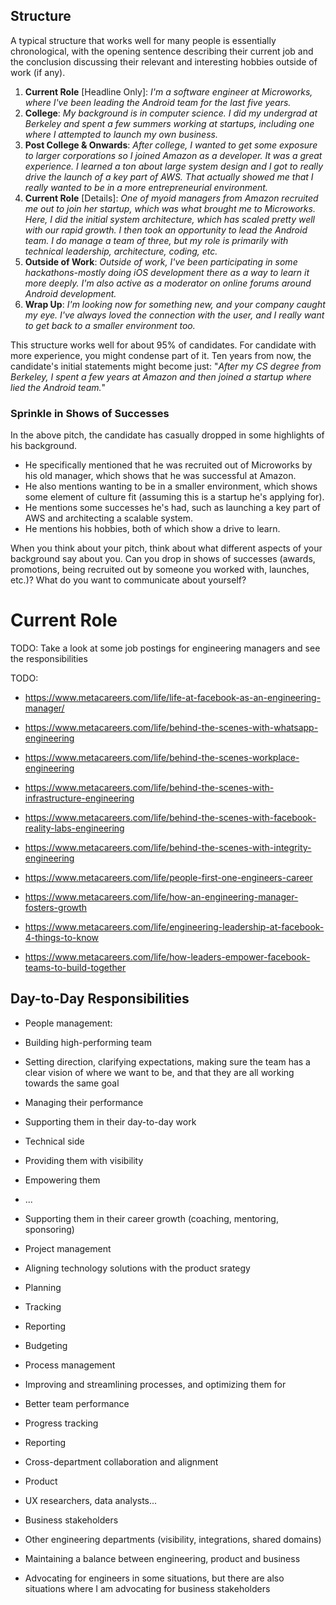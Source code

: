 ## Structure

A typical structure that works well for many people is essentially chronological, with the opening sentence describing their current job and the conclusion discussing their relevant and interesting hobbies outside of work (if any).
1. **Current Role** [Headline Only]: _I'm a software engineer at Microworks, where I've been leading the Android team for the last five years._
2. **College**: _My background is in computer science. I did my undergrad at Berkeley and spent a few summers working at startups, including one where I attempted to launch my own business._
3. **Post College & Onwards**: _After college, I wanted to get some exposure to larger corporations so I joined Amazon as a developer. It was a great experience. I learned a ton about large system design and I got to really drive the launch of a key part of AWS. That actually showed me that I really wanted to be in a more entrepreneurial environment._
4. **Current Role** [Details]: _One of myoid managers from Amazon recruited me out to join her startup, which was what brought me to Microworks. Here, I did the initial system architecture, which has scaled pretty well with our rapid growth. I then took an opportunity to lead the Android team. I do manage a team of three, but my role is primarily with technical leadership, architecture, coding, etc._
5. **Outside of Work**: _Outside of work, I've been participating in some hackathons-mostly doing iOS development there as a way to learn it more deeply. I'm also active as a moderator on online forums around Android development._
6. **Wrap Up**: _I'm looking now for something new, and your company caught my eye. I've always loved the connection with the user, and I really want to get back to a smaller environment too._

This structure works well for about 95% of candidates. For candidate with more experience, you might condense part of it. Ten years from now, the candidate's initial statements might become just: "_After my CS degree from Berkeley, I spent a few years at Amazon and then joined a startup where lied the Android team._"
  

### Sprinkle in Shows of Successes

In the above pitch, the candidate has casually dropped in some highlights of his background.
* He specifically mentioned that he was recruited out of Microworks by his old manager, which shows that he was successful at Amazon.
* He also mentions wanting to be in a smaller environment, which shows some element of culture fit (assuming this is a startup he's applying for).
* He mentions some successes he's had, such as launching a key part of AWS and architecting a scalable system.
* He mentions his hobbies, both of which show a drive to learn.

When you think about your pitch, think about what different aspects of your background say about you. Can you drop in shows of successes (awards, promotions, being recruited out by someone you worked with, launches, etc.)? What do you want to communicate about yourself?  

# Current Role

TODO: Take a look at some job postings for engineering managers and see the responsibilities

TODO:

* https://www.metacareers.com/life/life-at-facebook-as-an-engineering-manager/

* https://www.metacareers.com/life/behind-the-scenes-with-whatsapp-engineering

* https://www.metacareers.com/life/behind-the-scenes-workplace-engineering

* https://www.metacareers.com/life/behind-the-scenes-with-infrastructure-engineering

* https://www.metacareers.com/life/behind-the-scenes-with-facebook-reality-labs-engineering

* https://www.metacareers.com/life/behind-the-scenes-with-integrity-engineering

* https://www.metacareers.com/life/people-first-one-engineers-career

* https://www.metacareers.com/life/how-an-engineering-manager-fosters-growth

* https://www.metacareers.com/life/engineering-leadership-at-facebook-4-things-to-know

* https://www.metacareers.com/life/how-leaders-empower-facebook-teams-to-build-together
 
## Day-to-Day Responsibilities
 

* People management:

* Building high-performing team

* Setting direction, clarifying expectations, making sure the team has a clear vision of where we want to be, and that they are all working towards the same goal

* Managing their performance

* Supporting them in their day-to-day work

* Technical side

* Providing them with visibility

* Empowering them

* ...

* Supporting them in their career growth (coaching, mentoring, sponsoring)

* Project management

* Aligning technology solutions with the product srategy

* Planning

* Tracking

* Reporting

* Budgeting

* Process management

* Improving and streamlining processes, and optimizing them for

* Better team performance

* Progress tracking

* Reporting

* Cross-department collaboration and alignment

* Product

* UX researchers, data analysts...

* Business stakeholders

* Other engineering departments (visibility, integrations, shared domains)

* Maintaining a balance between engineering, product and business

* Advocating for engineers in some situations, but there are also situations where I am advocating for business stakeholders
